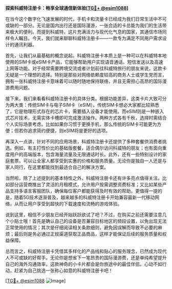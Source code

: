 **探索科威特注册卡：畅享全球通信新体验[[TG💪+ @esim1088](https://t.me/s/esim1088)]**

在当今这个数字化飞速发展的时代，手机卡和流量卡已经成为我们日常生活中不可或缺的一部分。无论是国内出行还是国际漫游，一张合适的卡总能为我们的生活带来极大的便利。而提到科威特，这片充满活力与现代化气息的国家，其通信市场同样令人瞩目。今天，我们就来聊聊科威特注册卡——一款专为满足不同用户需求设计的通讯利器。

首先，让我们从最基础的概念说起。科威特注册卡本质上是一种可以在科威特本地使用的SIM卡或eSIM卡产品，它能够帮助用户实现语音通话、短信发送以及高速上网等功能。对于经常需要跨境交流或者计划前往科威特旅行的朋友来说，这款卡无疑是一个理想的选择。特别是那些对网络依赖度较高的商务人士或学生党而言，拥有一张科威特注册卡意味着可以随时随地保持联络，并且无需担心高昂的国际漫游费用问题。

接下来，我们来看看科威特注册卡的具体分类。根据功能差异，这类卡片大致可分为两大类：传统SIM卡与电子SIM卡（eSIM）。传统SIM卡想必大家都比较熟悉了，它是物理形式存在的芯片卡，需要插入设备才能使用。而eSIM则是一种嵌入式芯片技术，无需实体卡槽即可完成激活操作。两种方式各有千秋，选择时需结合个人实际场景考虑。比如如果你习惯于更换手机，那么传统的SIM卡可能更为方便；但若你追求简约便捷，则eSIM将是更好的选项。

再深入一点讲，针对不同的应用场景，科威特注册卡还提供了多种套餐供消费者挑选。例如，有主打性价比的基础版套餐，适合偶尔访问科威特的朋友；也有面向重度用户的高端版本，包含海量流量及无限通话时长。此外，还有一些特别设计的家庭套票，可以让全家人都享受到实惠的价格和服务质量。无论你是独自一人还是与家人同行，在这里都能找到最适合自己的解决方案。

当然啦，除了上述提到的基本特性之外，科威特注册卡还有许多亮点值得关注。比如部分运营商推出了灵活的月租模式，允许用户按需调整资费标准；又比如某些产品支持多语言客服团队，确保每位客户都能获得及时有效的帮助。更值得一提的是，随着5G技术逐渐普及，越来越多的科威特注册卡开始兼容最新一代移动网络，从而让用户享受到超快的下载速度和流畅的游戏体验。

说到这里，相信不少朋友已经开始跃跃欲试了吧？不过，在购买之前还需要注意几个小贴士哦！首先是确认自己的设备是否兼容目标地区的频段设置，以免出现无法正常使用的情况；其次是仔细阅读相关条款细则，避免因误解而导致不必要的麻烦；最后则是务必通过正规渠道获取正品商品，这样才能保证后续的服务质量和权益保障。

总而言之，科威特注册卡凭借其多样化的产品线和贴心的服务理念，已然成为现代人不可或缺的好帮手。无论你是想省下一笔昂贵的国际漫游费，还是单纯希望提升自己的海外沟通效率，这款神奇的小卡片都会是你旅途中的最佳伴侣。心动不如行动，赶紧为自己挑选一张称心如意的科威特注册卡吧！

[[TG💪+ @esim1088](https://t.me/s/esim1088) ![Image](https://i.postimg.cc/4NQfJmqS/Snipaste-2025-05-13-00-14-12.png)]
